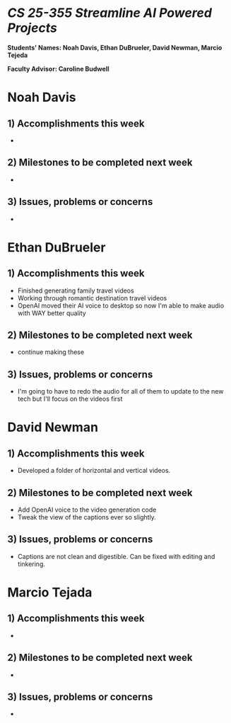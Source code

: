 # *CS 25-355 Streamline AI Powered Projects*

**Students' Names: Noah Davis, Ethan DuBrueler, David Newman, Marcio Tejeda**

**Faculty Advisor: Caroline Budwell**

# Noah Davis

## 1) Accomplishments this week ##
   -  

## 2) Milestones to be completed next week ##
   - 

## 3) Issues, problems or concerns ##
   - 

# Ethan DuBrueler

## 1) Accomplishments this week ##
   -  Finished generating family travel videos
   -  Working through romantic destination travel videos
   -  OpenAI moved their AI voice to desktop so now I'm able to make audio with WAY better quality

## 2) Milestones to be completed next week ##
   -  continue making these

## 3) Issues, problems or concerns ##
   - I'm going to have to redo the audio for all of them to update to the new tech but I'll focus on the videos first

# David Newman

## 1) Accomplishments this week ##
   -  Developed a folder of horizontal and vertical videos. 

## 2) Milestones to be completed next week ##
   -  Add OpenAI voice to the video generation code
   -  Tweak the view of the captions ever so slightly. 

## 3) Issues, problems or concerns ##
   -  Captions are not clean and digestible. Can be fixed with editing and tinkering. 



# Marcio Tejada

## 1) Accomplishments this week ##
   -  

## 2) Milestones to be completed next week ##
   -

## 3) Issues, problems or concerns ##
   - 
